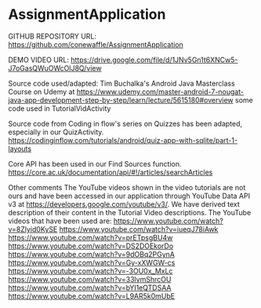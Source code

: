 # AssignmentApplication

GITHUB REPOSITORY URL: https://github.com/conewaffle/AssignmentApplication

DEMO VIDEO URL: https://drive.google.com/file/d/1JNv5Gn1t6XNCw5-J7oGasQWuOWcOlJ8Q/view

Source code used/adapted:
Tim Buchalka's Android Java Masterclass Course on Udemy at 
https://www.udemy.com/master-android-7-nougat-java-app-development-step-by-step/learn/lecture/5615180#overview
some code used in TutorialVidActivity

Source code from Coding in flow's series on Quizzes has been adapted, especially in our QuizActivity.
https://codinginflow.com/tutorials/android/quiz-app-with-sqlite/part-1-layouts

Core API has been used in our Find Sources function.
https://core.ac.uk/documentation/api/#!/articles/searchArticles

Other comments
The YouTube videos shown in the video tutorials are not ours 
and have been accessed in our application through YouTube Data API v3 at https://developers.google.com/youtube/v3/.
We have derived text description of their content in the Tutorial Video descriptions.
The YouTube videos that have been used are:
https://www.youtube.com/watch?v=8Zlyid0KySE
https://www.youtube.com/watch?v=iueqJ78iAwk
https://www.youtube.com/watch?v=prETpsgBU4w
https://www.youtube.com/watch?v=DS2DOEkorDo
https://www.youtube.com/watch?v=9dOBq2PGynA
https://www.youtube.com/watch?v=Gy-xXWGW-cs
https://www.youtube.com/watch?v=-3OU0x_MxLc
https://www.youtube.com/watch?v=33lvmShrcOU
https://www.youtube.com/watch?v=bYI1eQTDSAA
https://www.youtube.com/watch?v=L9AR5k0mUbE
